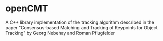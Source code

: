 openCMT
===

A C++ library implementation of the tracking algorithm described in the paper "Consensus-based Matching and Tracking of Keypoints for Object Tracking" by Georg Nebehay and Roman Pflugfelder
